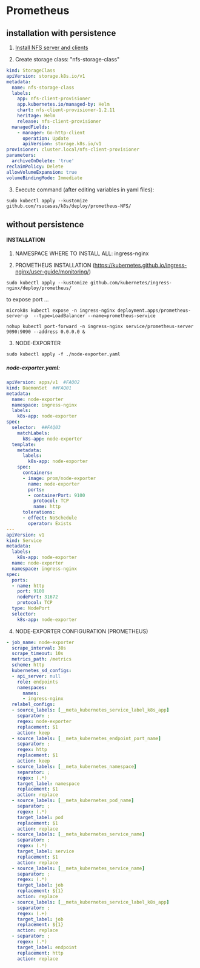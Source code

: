 # Prometheus

## installation with persistence

1. [Install NFS server and clients](https://github.com/rsucasas/k8s/tree/master/nfs)

2. Create storage class: "nfs-storage-class"

```yaml
kind: StorageClass
apiVersion: storage.k8s.io/v1
metadata:
  name: nfs-storage-class
  labels:
    app: nfs-client-provisioner
    app.kubernetes.io/managed-by: Helm
    chart: nfs-client-provisioner-1.2.11
    heritage: Helm
    release: nfs-client-provisioner
  managedFields:
    - manager: Go-http-client
      operation: Update
      apiVersion: storage.k8s.io/v1
provisioner: cluster.local/nfs-client-provisioner
parameters:
  archiveOnDelete: 'true'
reclaimPolicy: Delete
allowVolumeExpansion: true
volumeBindingMode: Immediate
```

3. Execute command (after editing variables in yaml files):

```
sudo kubectl apply --kustomize github.com/rsucasas/k8s/deploy/prometheus-NFS/
```

## without persistence

#### INSTALLATION

1. NAMESPACE WHERE TO INSTALL ALL: ingress-nginx

2. PROMETHEUS INSTALLATION (https://kubernetes.github.io/ingress-nginx/user-guide/monitoring/)

```
sudo kubectl apply --kustomize github.com/kubernetes/ingress-nginx/deploy/prometheus/
```

to expose port ...
```
microk8s kubectl expose -n ingress-nginx deployment.apps/prometheus-server-p  --type=LoadBalancer --name=prometheus-service

nohup kubectl port-forward -n ingress-nginx service/prometheus-server 9090:9090 --address 0.0.0.0 &
```

3. NODE-EXPORTER

```
sudo kubectl apply -f ./node-exporter.yaml
```

##### node-exporter.yaml:

```yaml
apiVersion: apps/v1  #FAQ02
kind: DaemonSet  ##FAQ01
metadata:
  name: node-exporter
  namespace: ingress-nginx
  labels:
    k8s-app: node-exporter
spec:
  selector:  ##FAQ03
    matchLabels:
      k8s-app: node-exporter
  template:
    metadata:
      labels:
        k8s-app: node-exporter
    spec:
      containers:
      - image: prom/node-exporter
        name: node-exporter
        ports:
        - containerPort: 9100
          protocol: TCP
          name: http
      tolerations:
      - effect: NoSchedule
        operator: Exists
---
apiVersion: v1
kind: Service
metadata:
  labels:
    k8s-app: node-exporter
  name: node-exporter
  namespace: ingress-nginx
spec:
  ports:
  - name: http
    port: 9100
    nodePort: 31672
    protocol: TCP
  type: NodePort
  selector:
    k8s-app: node-exporter
```

4. NODE-EXPORTER CONFIGURATION (PROMETHEUS)

```yaml
- job_name: node-exporter
  scrape_interval: 30s
  scrape_timeout: 10s
  metrics_path: /metrics
  scheme: http
  kubernetes_sd_configs:
  - api_server: null
    role: endpoints
    namespaces:
      names:
      - ingress-nginx
  relabel_configs:
  - source_labels: [__meta_kubernetes_service_label_k8s_app]
    separator: ;
    regex: node-exporter
    replacement: $1
    action: keep
  - source_labels: [__meta_kubernetes_endpoint_port_name]
    separator: ;
    regex: http
    replacement: $1
    action: keep
  - source_labels: [__meta_kubernetes_namespace]
    separator: ;
    regex: (.*)
    target_label: namespace
    replacement: $1
    action: replace
  - source_labels: [__meta_kubernetes_pod_name]
    separator: ;
    regex: (.*)
    target_label: pod
    replacement: $1
    action: replace
  - source_labels: [__meta_kubernetes_service_name]
    separator: ;
    regex: (.*)
    target_label: service
    replacement: $1
    action: replace
  - source_labels: [__meta_kubernetes_service_name]
    separator: ;
    regex: (.*)
    target_label: job
    replacement: ${1}
    action: replace
  - source_labels: [__meta_kubernetes_service_label_k8s_app]
    separator: ;
    regex: (.+)
    target_label: job
    replacement: ${1}
    action: replace
  - separator: ;
    regex: (.*)
    target_label: endpoint
    replacement: http
    action: replace 
  ```

